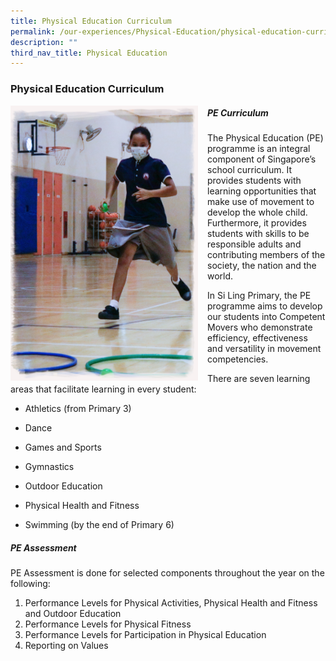 ```yaml
---
title: Physical Education Curriculum
permalink: /our-experiences/Physical-Education/physical-education-curriculum/
description: ""
third_nav_title: Physical Education
---
```

### Physical Education Curriculum

<img src="/images/pe2.png" style="width:300px;height:440px;margin-right:15px;" align = "left">

##### PE Curriculum

The Physical Education (PE) programme is an integral component of Singapore’s school curriculum. It provides students with learning opportunities that make use of movement to develop the whole child. Furthermore, it provides students with skills to be responsible adults and contributing members of the society, the nation and the world.

In Si Ling Primary, the PE programme aims to develop our students into Competent Movers who demonstrate efficiency, effectiveness and versatility in movement competencies.

There are seven learning areas that facilitate learning in every student:

*   Athletics (from Primary 3)  
    
*   Dance  
    
*   Games and Sports  
    
*   Gymnastics  
    
*   Outdoor Education  
    
*   Physical Health and Fitness  
    
*   Swimming (by the end of Primary 6)

##### PE Assessment

PE Assessment is done for selected components throughout the year on the following:

1.  Performance Levels for Physical Activities, Physical Health and Fitness and Outdoor Education 
2.  Performance Levels for Physical Fitness 
3.  Performance Levels for Participation in Physical Education 
4.  Reporting on Values
